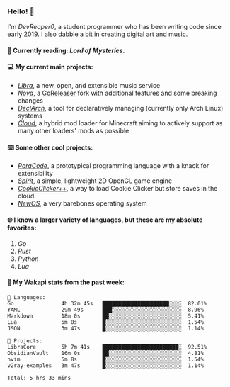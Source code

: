 ### Hello! 👋

I'm _DevReaper0_, a student programmer who has been writing code since early 2019. I also dabble a bit in creating digital art and music.

#### 📖 Currently reading: *Lord of Mysteries*.

#### 💻 My current main projects:

-   _[Libra](https://github.com/LibraMusic)_, a new, open, and extensible music service
-   _[Nova](https://github.com/LibraMusic/Nova)_, a [GoReleaser](https://github.com/goreleaser/goreleaser) fork with additional features and some breaking changes
-   _[DeclArch](https://github.com/DevReaper0/declarch)_, a tool for declaratively managing (currently only Arch Linux) systems
-   _[Cloud](https://github.com/CloudLoaderMC/CloudLoader)_, a hybrid mod loader for Minecraft aiming to actively support as many other loaders' mods as possible

#### ⌨️ Some other cool projects:

-   _[ParaCode](https://github.com/ParaCodeLang/ParaCode)_, a prototypical programming language with a knack for extensibility
-   _[Spirit](https://gitlab.com/DevReaper0/SpiritEngine)_, a simple, lightweight 2D OpenGL game engine
-   _[CookieClicker++](https://github.com/DevReaper0/CookieClickerPlusPlus)_, a way to load Cookie Clicker but store saves in the cloud
-   _[NewOS](https://github.com/DevReaper0/NewOS)_, a very barebones operating system

#### 🌐 I know a larger variety of languages, but these are my absolute favorites:

1. _Go_
2. _Rust_
3. _Python_
4. _Lua_

#### 📡 My Wakapi stats from the past week:

```text
💾 Languages:
Go               4h 32m 45s   █████████████████████░░░░  82.01%
YAML             29m 49s      ███░░░░░░░░░░░░░░░░░░░░░░  8.96%
Markdown         18m 0s       ██░░░░░░░░░░░░░░░░░░░░░░░  5.41%
Lua              5m 8s        █░░░░░░░░░░░░░░░░░░░░░░░░  1.54%
JSON             3m 47s       █░░░░░░░░░░░░░░░░░░░░░░░░  1.14%

💼 Projects:
LibraCore        5h 7m 41s    ████████████████████████░  92.51%
ObsidianVault    16m 0s       ██░░░░░░░░░░░░░░░░░░░░░░░  4.81%
nvim             5m 8s        █░░░░░░░░░░░░░░░░░░░░░░░░  1.54%
v2ray-examples   3m 47s       █░░░░░░░░░░░░░░░░░░░░░░░░  1.14%

Total: 5 hrs 33 mins
```
